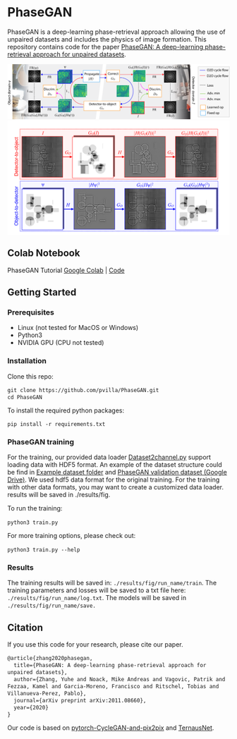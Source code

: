 # PhaseGAN
PhaseGAN is a deep-learning phase-retrieval approach allowing the use of unpaired datasets and includes the physics of image formation. 
This repository contains code for the paper [PhaseGAN: A deep-learning phase-retrieval approach for unpaired datasets](https://arxiv.org/abs/2011.08660).

<p align="center">
<img src="imgs/Main.png"/>
<img align="center" src="imgs/Cycle.png" width="650"/>
</p>

## Colab Notebook
PhaseGAN Tutorial [Google Colab](https://colab.research.google.com/github/pvilla/PhaseGAN/blob/master/PhaseGAN_Notebook.ipynb) | [Code](https://github.com/pvilla/PhaseGAN/blob/master/PhaseGAN_Notebook.ipynb)

## Getting Started
### Prerequisites

- Linux (not tested for MacOS or Windows)
- Python3
- NVIDIA GPU (CPU not tested)

### Installation

Clone this repo:

```
git clone https://github.com/pvilla/PhaseGAN.git
cd PhaseGAN
```
To install the required python packages:

```
pip install -r requirements.txt
```

### PhaseGAN training
For the training, our provided data loader [Dataset2channel.py](https://github.com/pvilla/PhaseGAN/blob/master/dataset/Dataset2channel.py) support loading data with HDF5 format. An example of the dataset structure could be find in [Example dataset folder](https://github.com/pvilla/PhaseGAN/tree/master/dataset/example_dataset) and [PhaseGAN validation dataset (Google Drive)](https://drive.google.com/drive/folders/1rKTZYJa54WeG-2TikoXpdRcqTiSQ-Ps5?usp=sharing).
We used hdf5 data format for the original training. For the training with other data formats, you may want to create a customized data loader. 
results will be saved in ./results/fig. 



To run the training:

`python3 train.py`

For more training options, please check out:

`python3 train.py --help`

### Results
The training results will be saved in: `./results/fig/run_name/train`.
The training parameters and losses will be saved to a txt file here: `./results/fig/run_name/log.txt`.
The models will be saved in `./results/fig/run_name/save.`

 

## Citation
If you use this code for your research, please cite our paper.
```
@article{zhang2020phasegan,
  title={PhaseGAN: A deep-learning phase-retrieval approach for unpaired datasets},
  author={Zhang, Yuhe and Noack, Mike Andreas and Vagovic, Patrik and Fezzaa, Kamel and Garcia-Moreno, Francisco and Ritschel, Tobias and Villanueva-Perez, Pablo},
  journal={arXiv preprint arXiv:2011.08660},
  year={2020}
}
```

Our code is based on [pytorch-CycleGAN-and-pix2pix](https://github.com/junyanz/pytorch-CycleGAN-and-pix2pix) and [TernausNet](https://github.com/ternaus/TernausNet).
